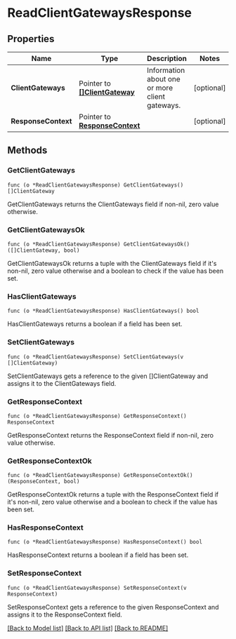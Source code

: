 # ReadClientGatewaysResponse

## Properties

Name | Type | Description | Notes
------------ | ------------- | ------------- | -------------
**ClientGateways** | Pointer to [**[]ClientGateway**](ClientGateway.md) | Information about one or more client gateways. | [optional] 
**ResponseContext** | Pointer to [**ResponseContext**](ResponseContext.md) |  | [optional] 

## Methods

### GetClientGateways

`func (o *ReadClientGatewaysResponse) GetClientGateways() []ClientGateway`

GetClientGateways returns the ClientGateways field if non-nil, zero value otherwise.

### GetClientGatewaysOk

`func (o *ReadClientGatewaysResponse) GetClientGatewaysOk() ([]ClientGateway, bool)`

GetClientGatewaysOk returns a tuple with the ClientGateways field if it's non-nil, zero value otherwise
and a boolean to check if the value has been set.

### HasClientGateways

`func (o *ReadClientGatewaysResponse) HasClientGateways() bool`

HasClientGateways returns a boolean if a field has been set.

### SetClientGateways

`func (o *ReadClientGatewaysResponse) SetClientGateways(v []ClientGateway)`

SetClientGateways gets a reference to the given []ClientGateway and assigns it to the ClientGateways field.

### GetResponseContext

`func (o *ReadClientGatewaysResponse) GetResponseContext() ResponseContext`

GetResponseContext returns the ResponseContext field if non-nil, zero value otherwise.

### GetResponseContextOk

`func (o *ReadClientGatewaysResponse) GetResponseContextOk() (ResponseContext, bool)`

GetResponseContextOk returns a tuple with the ResponseContext field if it's non-nil, zero value otherwise
and a boolean to check if the value has been set.

### HasResponseContext

`func (o *ReadClientGatewaysResponse) HasResponseContext() bool`

HasResponseContext returns a boolean if a field has been set.

### SetResponseContext

`func (o *ReadClientGatewaysResponse) SetResponseContext(v ResponseContext)`

SetResponseContext gets a reference to the given ResponseContext and assigns it to the ResponseContext field.


[[Back to Model list]](../README.md#documentation-for-models) [[Back to API list]](../README.md#documentation-for-api-endpoints) [[Back to README]](../README.md)


